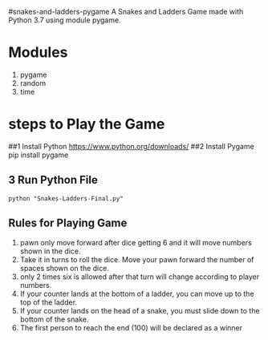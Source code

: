 #snakes-and-ladders-pygame
A Snakes and Ladders Game made with Python 3.7 using module pygame.

# Modules
1) pygame
2) random
3) time
# steps to Play the Game
 ##1 Install Python
    https://www.python.org/downloads/
 ##2 Install Pygame
    pip install pygame
 ## 3 Run Python File
    python "Snakes-Ladders-Final.py"
## Rules for Playing Game
1) pawn only move forward after dice getting 6 and it will move numbers shown in the dice.
2) Take it in turns to roll the dice. Move your pawn forward the number of spaces shown on the dice.
3) only 2 times six is allowed after that turn will change according to player numbers.
4) If your counter lands at the bottom of a ladder, you can move up to the top of the ladder.
5) If your counter lands on the head of a snake, you must slide down to the bottom of the snake.
6) The first person to reach the end (100) will be declared as a winner